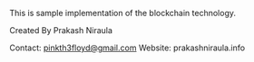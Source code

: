 This is sample implementation of the blockchain technology.

Created By Prakash Niraula

Contact: pinkth3floyd@gmail.com
Website: prakashniraula.info